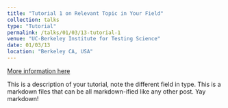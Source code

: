 ```yaml
---
title: "Tutorial 1 on Relevant Topic in Your Field"
collection: talks
type: "Tutorial"
permalink: /talks/01/03/13-tutorial-1
venue: "UC-Berkeley Institute for Testing Science"
date: 01/03/13
location: "Berkeley CA, USA"
---
```


[More information here](http://exampleurl.com)

This is a description of your tutorial, note the different field in type. This is a markdown files that can be all markdown-ified like any other post. Yay markdown!
